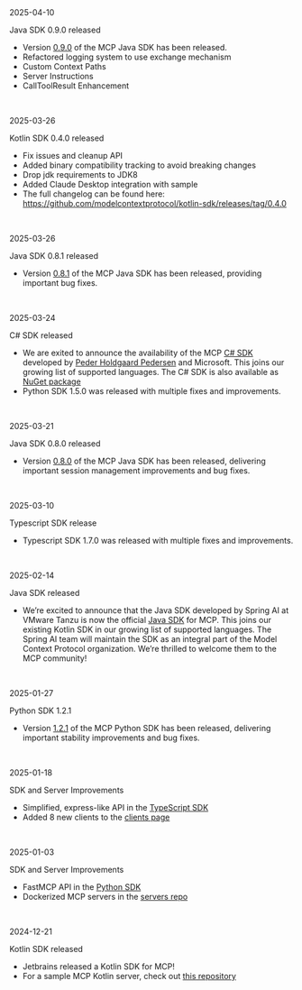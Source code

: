 [​](#2025-04-10)

2025-04-10

Java SDK 0.9.0 released

* Version [0.9.0](https://github.com/modelcontextprotocol/java-sdk/releases/tag/v0.9.0) of the MCP Java SDK has been released.
* Refactored logging system to use exchange mechanism
* Custom Context Paths
* Server Instructions
* CallToolResult Enhancement

[​](#2025-03-26)

2025-03-26

Kotlin SDK 0.4.0 released

* Fix issues and cleanup API
* Added binary compatibility tracking to avoid breaking changes
* Drop jdk requirements to JDK8
* Added Claude Desktop integration with sample
* The full changelog can be found here: <https://github.com/modelcontextprotocol/kotlin-sdk/releases/tag/0.4.0>

[​](#2025-03-26-2)

2025-03-26

Java SDK 0.8.1 released

* Version [0.8.1](https://github.com/modelcontextprotocol/java-sdk/releases/tag/v0.8.1) of the MCP Java SDK has been released,
  providing important bug fixes.

[​](#2025-03-24)

2025-03-24

C# SDK released

* We are exited to announce the availability of the MCP
  [C# SDK](https://github.com/modelcontextprotocol/csharp-sdk/) developed by
  [Peder Holdgaard Pedersen](https://github.com/PederHP) and Microsoft. This joins our growing
  list of supported languages. The C# SDK is also available as
  [NuGet package](https://www.nuget.org/packages/ModelContextProtocol)
* Python SDK 1.5.0 was released with multiple fixes and improvements.

[​](#2025-03-21)

2025-03-21

Java SDK 0.8.0 released

* Version [0.8.0](https://github.com/modelcontextprotocol/java-sdk/releases/tag/v0.8.0) of the MCP Java SDK has been released,
  delivering important session management improvements and bug fixes.

[​](#2025-03-10)

2025-03-10

Typescript SDK release

* Typescript SDK 1.7.0 was released with multiple fixes and improvements.

[​](#2025-02-14)

2025-02-14

Java SDK released

* We’re excited to announce that the Java SDK developed by Spring AI at VMware Tanzu is now
  the official [Java SDK](https://github.com/modelcontextprotocol/java-sdk) for MCP.
  This joins our existing Kotlin SDK in our growing list of supported languages.
  The Spring AI team will maintain the SDK as an integral part of the Model Context Protocol
  organization. We’re thrilled to welcome them to the MCP community!

[​](#2025-01-27)

2025-01-27

Python SDK 1.2.1

* Version [1.2.1](https://github.com/modelcontextprotocol/python-sdk/releases/tag/v1.2.1) of the MCP Python SDK has been released,
  delivering important stability improvements and bug fixes.

[​](#2025-01-18)

2025-01-18

SDK and Server Improvements

* Simplified, express-like API in the [TypeScript SDK](https://github.com/modelcontextprotocol/typescript-sdk)
* Added 8 new clients to the [clients page](https://modelcontextprotocol.io/clients)

[​](#2025-01-03)

2025-01-03

SDK and Server Improvements

* FastMCP API in the [Python SDK](https://github.com/modelcontextprotocol/python-sdk)
* Dockerized MCP servers in the [servers repo](https://github.com/modelcontextprotocol/servers)

[​](#2024-12-21)

2024-12-21

Kotlin SDK released

* Jetbrains released a Kotlin SDK for MCP!
* For a sample MCP Kotlin server, check out [this repository](https://github.com/modelcontextprotocol/kotlin-sdk/tree/main/samples/kotlin-mcp-server)